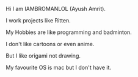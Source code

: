 Hi I am IAMBROMANLOL (Ayush Amrit).

I work projects like Ritten.

My Hobbies are like programming and badminton.

I don't like cartoons or even anime.

But I like origami not drawing.

My favourite OS is mac but I don't have it.
